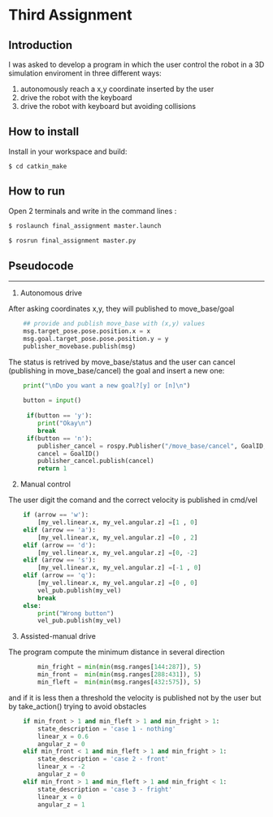 Third Assignment
================================

Introduction
----------------------

I was asked to develop a program in which the user control the robot in a 3D simulation enviroment in three different ways:
1) autonomously reach a x,y coordinate inserted by the user
2) drive the robot with the keyboard
3) drive the robot with keyboard but avoiding collisions

How to install
----------------------

Install in your workspace and build:

```
$ cd catkin_make
```

How to run
-----------------------------
Open 2 terminals and write in the command lines :

```bash
$ roslaunch final_assignment master.launch

$ rosrun final_assignment master.py
```

## Pseudocode
----------------------

1) Autonomous drive

After asking coordinates x,y, they will published to move_base/goal

```python
    ## provide and publish move_base with (x,y) values
    msg.target_pose.pose.position.x = x
    msg.goal.target_pose.pose.position.y = y
    publisher_movebase.publish(msg) 
```
The status is retrived by move_base/status and the user can cancel (publishing in move_base/cancel) the goal and insert a new one:

```python
    print("\nDo you want a new goal?[y] or [n]\n")
                         
    button = input()
     
     if(button == 'y'):
     	print("Okay\n")
      	break
     if(button == 'n'):
        publisher_cancel = rospy.Publisher("/move_base/cancel", GoalID, queue_size = 1)
        cancel = GoalID()
        publisher_cancel.publish(cancel)
        return 1
```

2) Manual control 

The user digit the comand and the correct velocity is published in cmd/vel
```python
    if (arrow == 'w'):
    	[my_vel.linear.x, my_vel.angular.z] =[1 , 0] 
    elif (arrow == 'a'):
     	[my_vel.linear.x, my_vel.angular.z] =[0 , 2]
    elif (arrow == 'd'):
        [my_vel.linear.x, my_vel.angular.z] =[0, -2]
    elif (arrow == 's'):
        [my_vel.linear.x, my_vel.angular.z] =[-1 , 0]
    elif (arrow == 'q'):
        [my_vel.linear.x, my_vel.angular.z] =[0 , 0]
        vel_pub.publish(my_vel)
        break
    else:
        print("Wrong button")
    	vel_pub.publish(my_vel)
```

3) Assisted-manual drive

The program compute the minimum distance in several direction 

```python
        min_fright = min(min(msg.ranges[144:287]), 5)
        min_front =  min(min(msg.ranges[288:431]), 5)
        min_fleft =  min(min(msg.ranges[432:575]), 5)
```

and if it is less then a threshold the velocity is published not by the user but by take_action() trying to avoid obstacles
```python
    if min_front > 1 and min_fleft > 1 and min_fright > 1:
        state_description = 'case 1 - nothing'
        linear_x = 0.6
        angular_z = 0
    elif min_front < 1 and min_fleft > 1 and min_fright > 1:
        state_description = 'case 2 - front'
        linear_x = -2
        angular_z = 0
    elif min_front > 1 and min_fleft > 1 and min_fright < 1:
        state_description = 'case 3 - fright'
        linear_x = 0
        angular_z = 1
```
